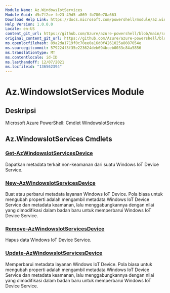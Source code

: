 ```yaml
---
Module Name: Az.WindowsIotServices
Module Guid: d5c7f2ce-fe23-49d5-a869-fb780e78a663
Download Help Link: https://docs.microsoft.com/powershell/module/az.windowsiotservices
Help Version: 1.0.0.0
Locale: en-US
content_git_url: https://github.com/Azure/azure-powershell/blob/main/src/WindowsIotServices/help/Az.WindowsIotServices.md
original_content_git_url: https://github.com/Azure/azure-powershell/blob/main/src/WindowsIotServices/help/Az.WindowsIotServices.md
ms.openlocfilehash: 89a2da1719f0c70ee0a16d0f4261025a8087054e
ms.sourcegitcommit: 579224f3f35e223624deb694bceb0033c84a5856
ms.translationtype: MT
ms.contentlocale: id-ID
ms.lasthandoff: 12/07/2021
ms.locfileid: "136562394"
---
```

# Az.WindowsIotServices Module
## Deskripsi
Microsoft Azure PowerShell: Cmdlet WindowsIotServices

## Az.WindowsIotServices Cmdlets
### [Get-AzWindowsIotServicesDevice](Get-AzWindowsIotServicesDevice.md)
Dapatkan metadata terkait non-keamanan dari suatu Windows IoT Device Service.

### [New-AzWindowsIotServicesDevice](New-AzWindowsIotServicesDevice.md)
Buat atau perbarui metadata layanan Windows IoT Device.
Pola biasa untuk mengubah properti adalah mengambil metadata Windows IoT Device Service dan metadata keamanan, lalu menggabungkannya dengan nilai yang dimodifikasi dalam badan baru untuk memperbarui Windows IoT Device Service.

### [Remove-AzWindowsIotServicesDevice](Remove-AzWindowsIotServicesDevice.md)
Hapus data Windows IoT Device Service.

### [Update-AzWindowsIotServicesDevice](Update-AzWindowsIotServicesDevice.md)
Memperbarui metadata layanan Windows IoT Device.
Pola biasa untuk mengubah properti adalah mengambil metadata Windows IoT Device Service dan metadata keamanan, lalu menggabungkannya dengan nilai yang dimodifikasi dalam badan baru untuk memperbarui Windows IoT Device Service.

